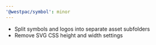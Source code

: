 ```yaml
---
'@westpac/symbol': minor
---
```


- Split symbols and logos into separate asset subfolders
- Remove SVG CSS height and width settings
